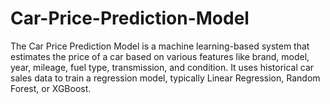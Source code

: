 # Car-Price-Prediction-Model
The Car Price Prediction Model is a machine learning-based system that estimates the price of a car based on various features like brand, model, year, mileage, fuel type, transmission, and condition. It uses historical car sales data to train a regression model, typically Linear Regression, Random Forest, or XGBoost.
